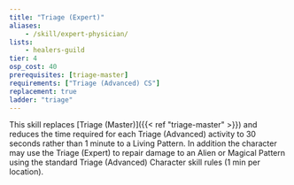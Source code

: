 ```yaml
---
title: "Triage (Expert)"
aliases:
    - /skill/expert-physician/
lists:
    - healers-guild
tier: 4
osp_cost: 40
prerequisites: [triage-master]
requirements: ["Triage (Advanced) CS"]
replacement: true
ladder: "triage"
---
```

This skill replaces [Triage (Master)]({{< ref "triage-master" >}}) and reduces the time required for each Triage (Advanced) activity to 30 seconds rather than 1 minute to a Living Pattern. In addition the character may use the Triage (Expert) to repair damage to an Alien or Magical Pattern using the standard Triage (Advanced) Character skill rules (1 min per location).
